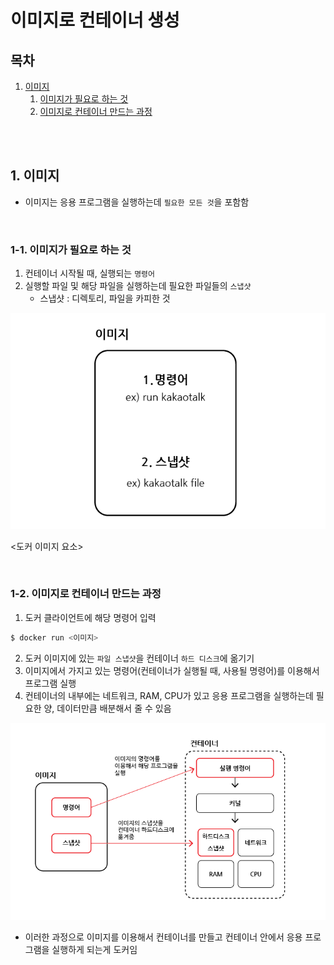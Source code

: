 # 이미지로 컨테이너 생성

## 목차

1. [이미지](#1-이미지)
    1. [이미지가 필요로 하는 것](#1-1-이미지가-필요로-하는-것)
    2. [이미지로 컨테이너 만드는 과정](#1-2-이미지로-컨테이너-만드는-과정)

<br/>
<br/>

## 1. 이미지

- 이미지는 응용 프로그램을 실행하는데 `필요한 모든 것`을 포함함

<br/>

### 1-1. 이미지가 필요로 하는 것

1. 컨테이너 시작될 때, 실행되는 `명령어`
2. 실행할 파일 및 해당 파일을 실행하는데 필요한 파일들의 `스냅샷`
    - 스냅샷 : 디렉토리, 파일을 카피한 것

![이미지 필요 요소](../../assets/img/docker_image.png)

<도커 이미지 요소>

<br/>

### 1-2. 이미지로 컨테이너 만드는 과정

1. 도커 클라이언트에 해당 명령어 입력

```bash
$ docker run <이미지>
```

2. 도커 이미지에 있는 `파일 스냅샷`을 컨테이너 `하드 디스크`에 옮기기
3. 이미지에서 가지고 있는 명령어(컨테이너가 실행될 때, 사용될 명령어)를 이용해서 프로그램 실행
4. 컨테이너의 내부에는 네트워크, RAM, CPU가 있고 응용 프로그램을 실행하는데 필요한 양, 데이터만큼 배분해서 줄 수 있음

![도커 실행](../../assets/img/docker_run.png)

- 이러한 과정으로 이미지를 이용해서 컨테이너를 만들고 컨테이너 안에서 응용 프로그램을 실행하게 되는게 도커임